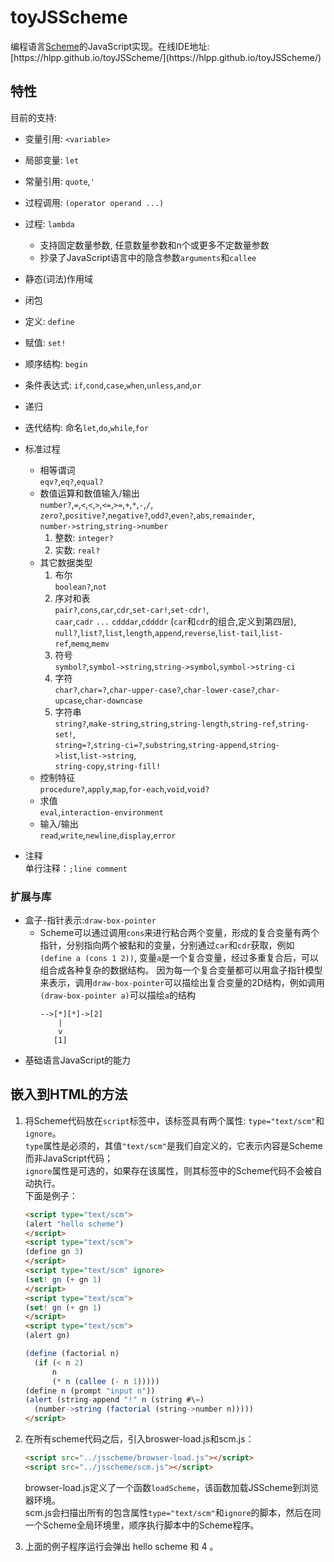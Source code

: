 # toyJSScheme

编程语言[Scheme](https://en.wikipedia.org/wiki/Scheme_(programming_language))的JavaScript实现。在线IDE地址:[https://hlpp.github.io/toyJSScheme/](https://hlpp.github.io/toyJSScheme/)


## 特性
目前的支持:
* 变量引用: `<variable>`
* 局部变量: `let`
* 常量引用: `quote`,`'`  
* 过程调用: `(operator operand ...)`
* 过程: `lambda`  
  + 支持固定数量参数, 任意数量参数和n个或更多不定数量参数  
  + 抄录了JavaScript语言中的隐含参数`arguments`和`callee`
* 静态(词法)作用域
* 闭包
* 定义: `define`
* 赋值: `set!`
* 顺序结构: `begin`
* 条件表达式: `if`,`cond`,`case`,`when`,`unless`,`and`,`or`
* 递归
* 迭代结构: 命名`let`,`do`,`while`,`for`
* 标准过程
    + 相等谓词  
        `eqv?`,`eq?`,`equal?`
    + 数值运算和数值输入/输出  
        `number?`,`=`,`<`,`<`,`>`,`<=`,`>=`,`+`,`*`,`-`,`/`,
        `zero?`,`positive?`,`negative?`,`odd?`,`even?`,`abs`,`remainder`,  
        `number->string`,`string->number`
       1. 整数: `integer?`
       2. 实数: `real?`
    + 其它数据类型  
       1. 布尔  
        `boolean?`,`not`
       2. 序对和表  
        `pair?`,`cons`,`car`,`cdr`,`set-car!`,`set-cdr!`,  
        `caar`,`cadr` `...` `cdddar`,`cddddr` (`car`和`cdr`的组合,定义到第四层),  
        `null?`,`list?`,`list`,`length`,`append`,`reverse`,`list-tail`,`list-ref`,`memq`,`memv`
       3. 符号  
        `symbol?`,`symbol->string`,`string->symbol`,`symbol->string-ci`
       4. 字符  
        `char?`,`char=?`,`char-upper-case?`,`char-lower-case?`,`char-upcase`,`char-downcase`
       5. 字符串  
        `string?`,`make-string`,`string`,`string-length`,`string-ref`,`string-set!`,  
        `string=?`,`string-ci=?`,`substring`,`string-append`,`string->list`,`list->string`,  
        `string-copy`,`string-fill!`
    + 控制特征  
        `procedure?`,`apply`,`map`,`for-each`,`void`,`void?`
    + 求值  
        `eval`,`interaction-environment`
    + 输入/输出  
        `read`,`write`,`newline`,`display`,`error`
 
* 注释  
  单行注释：`;line comment`

### 扩展与库
* 盒子-指针表示:`draw-box-pointer`  
    + Scheme可以通过调用`cons`来进行粘合两个变量，形成的复合变量有两个指针，分别指向两个被黏和的变量，分别通过`car`和`cdr`获取，例如`(define a (cons 1 2))`, 变量`a`是一个复合变量，经过多重复合后，可以组合成各种复杂的数据结构。 因为每一个复合变量都可以用盒子指针模型来表示，调用`draw-box-pointer`可以描绘出复合变量的2D结构，例如调用`(draw-box-pointer a)`可以描绘`a`的结构  
      ```
      -->[*][*]->[2]
          |
          v
         [1]
      ```  
* 基础语言JavaScript的能力


## 嵌入到HTML的方法
 1. 将Scheme代码放在`script`标签中，该标签具有两个属性: `type="text/scm"`和`ignore`。  
  `type`属性是必须的，其值`"text/scm"`是我们自定义的，它表示内容是Scheme而非JavaScript代码；  
  `ignore`属性是可选的，如果存在该属性，则其标签中的Scheme代码不会被自动执行。  
  下面是例子：
    ```html
    <script type="text/scm">
    (alert "hello scheme")
    </script>
    <script type="text/scm">
    (define gn 3)
    </script>
    <script type="text/scm" ignore>
    (set! gn (+ gn 1)
    </script>
    <script type="text/scm">
    (set! gn (+ gn 1)
    </script>
    <script type="text/scm">
    (alert gn)
    
    (define (factorial n)
      (if (< n 2)
          n
          (* n (callee (- n 1)))))
    (define n (prompt "input n"))
    (alert (string-append "!" n (string #\=)
      (number->string (factorial (string->number n)))))
    </script>
    ```

 2. 在所有scheme代码之后，引入broswer-load.js和scm.js：
    ```html
    <script src="../jsscheme/browser-load.js"></script>
    <script src="../jsscheme/scm.js"></script>
    ```

    browser-load.js定义了一个函数`loadScheme`，该函数加载JSScheme到浏览器环境。  
    scm.js会扫描出所有的包含属性`type="text/scm"`和`ignore`的脚本，然后在同一个Scheme全局环境里，顺序执行脚本中的Scheme程序。
 3. 上面的例子程序运行会弹出 hello scheme 和 4 。
